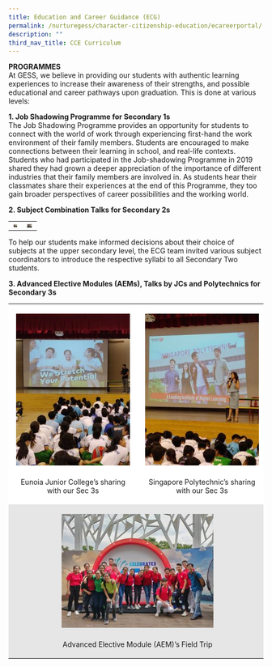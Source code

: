 ```yaml
---
title: Education and Career Guidance (ECG)
permalink: /nurturegess/character-citizenship-education/ecareerportal/
description: ""
third_nav_title: CCE Curriculum
---
```

**PROGRAMMES**  
At GESS, we believe in providing our students with authentic learning experiences to increase their awareness of their strengths, and possible educational and career pathways upon graduation. This is done at various levels:

**1\. Job Shadowing Programme for Secondary 1s**  
The Job Shadowing Programme provides an opportunity for students to connect with the world of work through experiencing first-hand the work environment of their family members. Students are encouraged to make connections between their learning in school, and real-life contexts.  
Students who had participated in the Job-shadowing Programme in 2019 shared they had grown a deeper appreciation of the importance of different industries that their family members are involved in. As students hear their classmates share their experiences at the end of this Programme, they too gain broader perspectives of career possibilities and the working world.

**2\. Subject Combination Talks for Secondary 2s**

<table width="100%" style="box-sizing: inherit; border-collapse: collapse; border-spacing: 0px; max-width: 100%;"><tbody style="box-sizing: inherit;"><tr style="box-sizing: inherit; background: rgb(255, 255, 255);"><td style="box-sizing: inherit; padding: 5px 10px; width: 7px; text-align: center;"><a href="/images/ecg_1.jpeg" target="_blank" rel="noopener" style="box-sizing: inherit; background-color: transparent; transition: all 0.25s ease-in-out 0s; outline: 0px; color: rgb(255, 208, 26); text-decoration: underline;"><img class="aligncenter wp-image-18590 size-medium" src="/images/ecg_1.jpeg" alt="Pic1" width="300" height="225" style="box-sizing: inherit; border: 0px; vertical-align: middle; max-width: 100%; height: auto; margin: auto; display: block; clear: both;"></a></td><td style="box-sizing: inherit; padding: 5px 10px; width: 9px; text-align: center;"><a href="/images/ecg_2.jpeg" target="_blank" rel="noopener" style="box-sizing: inherit; background-color: transparent; transition: all 0.25s ease-in-out 0s; color: rgb(241, 174, 22); text-decoration: underline;"><img class="aligncenter wp-image-18591 size-medium" src="/images/ecg_2.jpeg" alt="Pic2" width="300" height="225" style="box-sizing: inherit; border: 0px; vertical-align: middle; max-width: 100%; height: auto; margin: auto; display: block; clear: both;"></a></td></tr></tbody></table>

To help our students make informed decisions about their choice of subjects at the upper secondary level, the ECG team invited various subject coordinators to introduce the respective syllabi to all Secondary Two students.

**3\. Advanced Elective Modules (AEMs), Talks by JCs and Polytechnics for Secondary 3s**

<table width="100%" style="box-sizing: inherit; border-collapse: collapse; border-spacing: 0px; max-width: 100%;"><tbody style="box-sizing: inherit;"><tr style="box-sizing: inherit; background: rgb(255, 255, 255);"><td style="box-sizing: inherit; padding: 5px 10px; text-align: center; width: 7px;"><p style="box-sizing: inherit;"></p><div id="attachment_18592" class="wp-caption aligncenter" style="box-sizing: inherit; margin: auto; display: block; clear: both; width: 235px;"><a href="/images/ecg_3.jpeg" target="_blank" rel="noopener" style="box-sizing: inherit; background-color: transparent; transition: all 0.25s ease-in-out 0s; color: rgb(241, 174, 22); text-decoration: underline;"><img aria-describedby="caption-attachment-18592" class="wp-image-18592 size-medium" src="/images/ecg_3.jpeg" alt="Pic3" width="225" height="300" style="box-sizing: inherit; border: 0px; vertical-align: middle; max-width: 100%; height: auto; margin-bottom: 10px;"></a><p id="caption-attachment-18592" class="wp-caption-text" style="box-sizing: inherit;">Eunoia Junior College’s sharing with our Sec 3s</p></div></td><td style="box-sizing: inherit; padding: 5px 10px; text-align: center; width: 9px;"><p style="box-sizing: inherit;"></p><div id="attachment_18593" class="wp-caption aligncenter" style="box-sizing: inherit; margin: auto; display: block; clear: both; width: 235px;"><a href="/images/ecg_4.jpeg" target="_blank" rel="noopener" style="box-sizing: inherit; background-color: transparent; transition: all 0.25s ease-in-out 0s; color: rgb(241, 174, 22); text-decoration: underline;"><img aria-describedby="caption-attachment-18593" class="wp-image-18593 size-medium" src="/images/ecg_4.jpeg" alt="Pic4" width="225" height="300" style="box-sizing: inherit; border: 0px; vertical-align: middle; max-width: 100%; height: auto; margin-bottom: 10px;"></a><p id="caption-attachment-18593" class="wp-caption-text" style="box-sizing: inherit;">Singapore Polytechnic’s sharing with our Sec 3s</p></div></td></tr><tr style="box-sizing: inherit; background: rgb(230, 230, 230);"><td colspan="2" style="box-sizing: inherit; padding: 5px 10px; text-align: center; width: 22px;"><p style="box-sizing: inherit;"></p><div id="attachment_18594" class="wp-caption aligncenter" style="box-sizing: inherit; margin: auto; display: block; clear: both; width: 310px;"><a href="/images/ecg_5.jpeg" target="_blank" rel="noopener" style="box-sizing: inherit; background-color: transparent; transition: all 0.25s ease-in-out 0s; color: rgb(241, 174, 22); text-decoration: underline;"><img aria-describedby="caption-attachment-18594" class="wp-image-18594 size-medium" src="/images/ecg_5.jpeg" alt="Pic5" width="300" height="225" style="box-sizing: inherit; border: 0px; vertical-align: middle; max-width: 100%; height: auto; margin-bottom: 10px;"></a><p id="caption-attachment-18594" class="wp-caption-text" style="box-sizing: inherit;">Advanced Elective Module (AEM)’s Field Trip</p></div></td></tr></tbody></table>